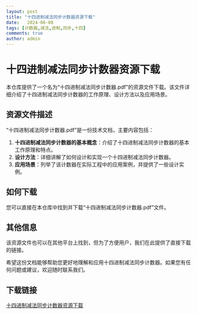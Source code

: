```yaml
---
layout: post
title: "十四进制减法同步计数器资源下载"
date:   2024-06-08
tags: [计数器,减法,进制,同步,十四]
comments: true
author: admin
---
```

# 十四进制减法同步计数器资源下载

本仓库提供了一个名为“十四进制减法同步计数器.pdf”的资源文件下载。该文件详细介绍了十四进制减法同步计数器的工作原理、设计方法以及应用场景。

## 资源文件描述

“十四进制减法同步计数器.pdf”是一份技术文档，主要内容包括：

1. **十四进制减法同步计数器的基本概念**：介绍了十四进制减法同步计数器的基本工作原理和特点。
2. **设计方法**：详细讲解了如何设计和实现一个十四进制减法同步计数器。
3. **应用场景**：列举了该计数器在实际工程中的应用案例，并提供了一些设计实例。

## 如何下载

您可以直接在本仓库中找到并下载“十四进制减法同步计数器.pdf”文件。

## 其他信息

该资源文件也可以在其他平台上找到，但为了方便用户，我们在此提供了直接下载的链接。

希望这份文档能够帮助您更好地理解和应用十四进制减法同步计数器。如果您有任何问题或建议，欢迎随时联系我们。

## 下载链接

[十四进制减法同步计数器资源下载](https://pan.quark.cn/s/9ca3c9353e14)